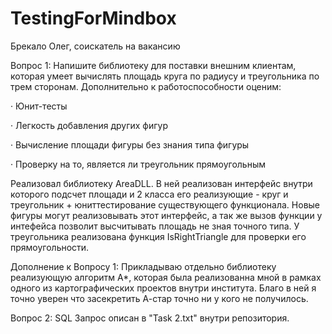 # TestingForMindbox
Брекало Олег, соискатель на вакансию

Вопрос 1: Напишите библиотеку для поставки внешним клиентам, которая умеет вычислять площадь круга по радиусу и треугольника по трем сторонам. Дополнительно к работоспособности оценим:

·         Юнит-тесты

·         Легкость добавления других фигур

·         Вычисление площади фигуры без знания типа фигуры

·         Проверку на то, является ли треугольник прямоугольным

Реализовал библиотеку AreaDLL. В ней реализован интерфейс внутри которого подсчет площади и 2 класса его реализующие - круг и треугольник + юниттестирование существующего функционала. Новые фигуры могут реализовывать этот интерфейс, а так же вызов функции у интефейса позволит высчитывать площадь не зная точного типа. У треугольника реализована функция IsRightTriangle для проверки его прямоугольности.

Дополнение к Вопросу 1: Прикладываю отдельно библиотеку реализующую алгоритм A*, которая была реализованна мной в рамках одного из картографических проектов внутри института. Благо в ней я точно уверен что засекретить А-стар точно ни у кого не получилось.

Вопрос 2: SQL Запрос описан в "Task 2.txt" внутри репозитория.
